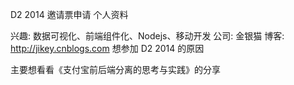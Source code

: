 D2 2014 邀请票申请
个人资料

兴趣: 数据可视化、前端组件化、Nodejs、移动开发
公司: 金银猫
博客: http://jikey.cnblogs.com
想参加 D2 2014 的原因

主要想看看《支付宝前后端分离的思考与实践》的分享
